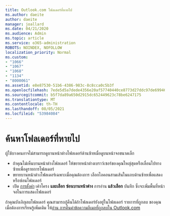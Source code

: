 ```yaml
---
title: Outlook.com โฟลเดอร์ที่หายไป
ms.author: daeite
author: daeite
manager: joallard
ms.date: 04/21/2020
ms.audience: Admin
ms.topic: article
ms.service: o365-administration
ROBOTS: NOINDEX, NOFOLLOW
localization_priority: Normal
ms.custom:
- "1066"
- "1067"
- "1068"
- "1134"
- "8000061"
ms.assetid: e8e87530-51b6-4386-983c-8c8cca0c5b3f
ms.openlocfilehash: 7ede5d5a7dede4356e20af57740440ce8773d27ddc97de699466ad05c1c7a4bb
ms.sourcegitcommit: b5f7da89a650d2915dc652449623c78be6247175
ms.translationtype: MT
ms.contentlocale: th-TH
ms.lasthandoff: 08/05/2021
ms.locfileid: "53984084"
---
```

# <a name="find-missing-folders"></a>ค้นหาโฟลเดอร์ที่หายไป

ผู้ใช้บางคนอาจไม่สามารถดูบานหน้าต่างโฟลเดอร์ด้านซ้ายเมื่อดูบนหน้าจอขนาดเล็ก

- ถ้าคุณไม่เห็นบานหน้าต่างโฟลเดอร์ ให้ขยายหน้าต่างเบราว์เซอร์ของคุณใหญ่สุดหรือเลื่อนไปทางซ้ายเพื่อดูรายการโฟลเดอร์
- ขยายบานหน้าต่างโฟลเดอร์เฉพาะเมื่อคุณต้องการ เลือกไอคอนสามเส้นในแถบด้านซ้ายเพื่อแสดงหรือซ่อนโฟลเดอร์
- เปิด [การตั้งค่า](https://outlook.live.com/mail/options/mail/layout) เค้าโครง **และเลือก ซ่อนบานหน้าต่าง** การอ่าน **แล้วเลือก** บันทึก ซึ่งจะเพิ่มพื้นที่หน้าจอในการแสดงโฟลเดอร์

ถ้าคุณบังเอิญลบโฟลเดอร์ คุณสามารถกู้คืนได้ถ้าโฟลเดอร์ยังอยู่ในโฟลเดอร์ รายการที่ถูกลบ ของคุณ เมื่อต้องการเรียนรู้เพิ่มเติม ให้[อ่าน การคืนค่าข้อความอีเมลที่ถูกลบใน Outlook.com](https://support.office.com/article/cf06ab1b-ae0b-418c-a4d9-4e895f83ed50)
